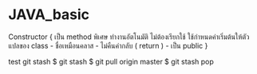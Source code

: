 # JAVA_basic

Constructor { เป็น method พิเศษ ทำงานอัตโนมัติ ไม่ต้องเรียกใช้ ใช้กำหนดค่าเริ่มต้นให้ตัวแปลของ class
                - ชื่อเหมือนคลาส
                - ไม่คืนค่ากลับ ( return )
                - เป็น public
}

test git stash
$ git stash
$ git pull origin master
$ git stash pop
